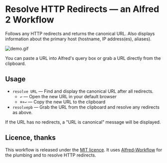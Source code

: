 # Resolve HTTP Redirects — an Alfred 2 Workflow #

Follows any HTTP redirects and returns the canonical URL. Also displays information about the primary host (hostname, IP address(es), aliases).

![](https://raw.githubusercontent.com/deanishe/alfred-resolve-url/master/demo.gif "demo.gif")

You can paste a URL into Alfred's query box or grab a URL directly from the clipboard.

## Usage ##

- `resolve URL` — Find and display the canonical URL after all redirects.
	+ `↩` — Open the new URL in your default browser
	+ `⌘+↩` — Copy the new URL to the clipboard
- `resolvepb` — Grab the URL from the clipboard and resolve any redirects as above.

If the URL has no redirects, a "URL is canonical" message will be displayed.

## Licence, thanks ##

This workflow is released under the [MIT licence](http://opensource.org/licenses/MIT). It uses [Alfred-Workflow](http://www.deanishe.net/alfred-workflow/index.html) for the plumbing and to resolve HTTP redirects.
